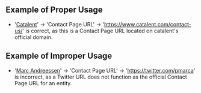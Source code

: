 ## Example of Proper Usage
* '[Catalent](https://golden.com/wiki/Catalent-BW8E8KG)' → 'Contact Page URL' → 'https://www.catalent.com/contact-us/' is correct, as this is a Contact Page URL located on catalent's official domain.

## Example of Improper Usage
* '[Marc Andreessen](https://golden.com/wiki/Marc_Andreessen-DBY)' → 'Contact Page URL' → 'https://twitter.com/pmarca' is incorrect, as a Twitter URL does not function as the official Contact Page URL for an entity.
